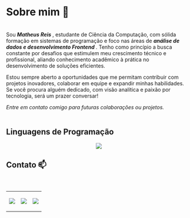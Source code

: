 # Sobre mim 👋
</br>
Sou <i><b> Matheus Reis </b></i>, estudante de Ciência da Computação, com sólida formação em sistemas de programação e foco nas áreas de <i><b> análise de dados e desenvolvimento Frontend </b></i>. 
Tenho como princípio a busca constante por desafios que estimulem meu crescimento técnico e profissional, aliando conhecimento acadêmico à prática no desenvolvimento de soluções eficientes.

Estou sempre aberto a oportunidades que me permitam contribuir com projetos inovadores, colaborar em equipe e expandir minhas habilidades.
Se você procura alguém dedicado, com visão analítica e paixão por tecnologia, será um prazer conversar!

 <i>Entre em contato comigo para futuras colaborações ou projetos.</i>
</br></br>
## Linguagens de Programação
<p align="center">
    <img src="https://skillicons.dev/icons?i=git,anaconda,css,html,js,notion,wordpress" />
</p>


## Contato 📫
</br>

<table align= center >

<td>
  <p align="center">
    <a href="https://discord.com/channels/mkonigen)">
      <img src="https://skillicons.dev/icons?i=discord" />
    </a>
  </p>
</td>
  <td>
  <p align="center">
      <a href="matheusreis9678@gmail.com">
        <img src="https://skillicons.dev/icons?i=gmail" />
      </a>
  </p>
</td>
  <td>
    <p align="center">
      <a href="https://www.linkedin.com/in/matheusreis9678/">
        <img src="https://skillicons.dev/icons?i=linkedin" />
      </a>
    </p>
</td>


  
</table>



<!--
**mkonigen/mkonigen** is a ✨ _special_ ✨ repository because its `README.md` (this file) appears on your GitHub profile.

Here are some ideas to get you started:

- 🔭 I’m currently working on ...
- 🌱 I’m currently learning ...
- 👯 I’m looking to collaborate on ...
- 🤔 I’m looking for help with ...
- 💬 Ask me about ...

-->
